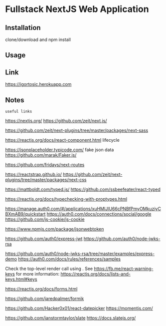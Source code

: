 # Fullstack NextJS Web Application

## Installation

clone/download and npm install

## Usage

## Link
https://igortosic.herokuapp.com

## Notes

```
useful links
```

https://nextjs.org/
https://github.com/zeit/next.js/

https://github.com/zeit/next-plugins/tree/master/packages/next-sass


https://reactjs.org/docs/react-component.html       lifecycle

https://jsonplaceholder.typicode.com/       fake json data
https://github.com/marak/Faker.js/

https://github.com/fridays/next-routes

https://reactstrap.github.io/
https://github.com/zeit/next-plugins/tree/master/packages/next-css

https://mattboldt.com/typed.js/
https://github.com/ssbeefeater/react-typed

https://reactjs.org/docs/typechecking-with-proptypes.html

https://manage.auth0.com/#/applications/xuHMIJlU66cPNBfPmyOMkuziyCBXmAB9/quickstart
https://auth0.com/docs/connections/social/google
https://github.com/js-cookie/js-cookie

https://www.npmjs.com/package/jsonwebtoken

https://github.com/auth0/express-jwt
https://github.com/auth0/node-jwks-rsa

https://github.com/auth0/node-jwks-rsa/tree/master/examples/express-demo
https://auth0.com/docs/rules/references/samples

Check the top-level render call using <Row>. See https://fb.me/react-warning-keys for more information:
https://reactjs.org/docs/lists-and-keys.html#keys

https://reactjs.org/docs/forms.html

https://github.com/jaredpalmer/formik

https://github.com/Hacker0x01/react-datepicker
https://momentjs.com/

https://github.com/ianstormtaylor/slate
https://docs.slatejs.org/
